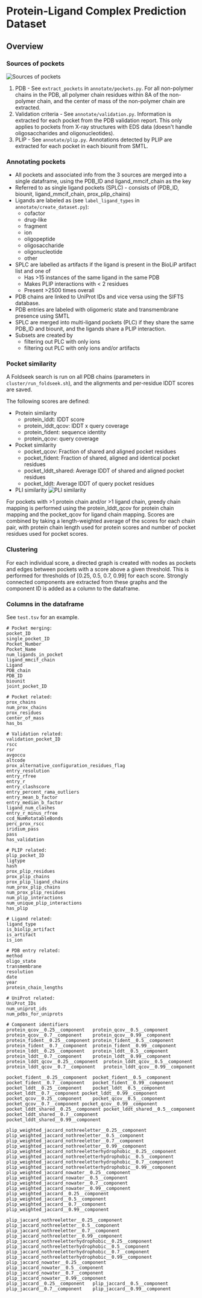 # Protein-Ligand Complex Prediction Dataset

## Overview

### Sources of pockets
![Sources of pockets](./figures/dataset_1.png)

1. PDB - See `extract_pockets` in `annotate/pockets.py`. For all non-polymer chains in the PDB, all polymer chain residues within 8A of the non-polymer chain, and the center of mass of the non-polymer chain are extracted.
2. Validation criteria - See `annotate/validation.py`. Information is extracted for each pocket from the PDB validation report. This only applies to pockets from X-ray structures with EDS data (doesn't handle oligosaccharides and oligonucleotides).
3. PLIP - See `annotate/plip.py`. Annotations detected by PLIP are extracted for each pocket in each biounit from SMTL.

### Annotating pockets
- All pockets and associated info from the 3 sources are merged into a single dataframe, using the PDB_ID and ligand_mmcif_chain as the key 
- Referred to as single ligand pockets (SPLC) - consists of (PDB_ID, biounit, ligand_mmcif_chain, prox_plip_chains)
- Ligands are labeled as (see `label_ligand_types` in `annotate/create_dataset.py`):
    - cofactor
    - drug-like
    - fragment
    - ion
    - oligopeptide
    - oligosaccharide
    - oligonucleotide
    - other
- SPLC are labelled as artifacts if the ligand is present in the BioLiP artifact list and one of
    - Has >15 instances of the same ligand in the same PDB
    - Makes PLIP interactions with < 2 residues
    - Present >2500 times overall
- PDB chains are linked to UniProt IDs and vice versa using the SIFTS database.
- PDB entries are labeled with oligomeric state and transmembrane presence using SMTL
- SPLC are merged into multi-ligand pockets (PLC) if they share the same PDB_ID and biounit, and the ligands share a PLIP interaction.
- Subsets are created by
    - filtering out PLC with only ions
    - filtering out PLC with only ions and/or artifacts


### Pocket similarity

A Foldseek search is run on all PDB chains (parameters in `cluster/run_foldseek.sh`), and the alignments and per-residue lDDT scores are saved.

The following scores are defined:
- Protein similarity
    - protein_lddt: lDDT score
    - protein_lddt_qcov: lDDT x query coverage
    - protein_fident: sequence identity
    - protein_qcov: query coverage
- Pocket similarity
    - pocket_qcov: Fraction of shared and aligned pocket residues
    - pocket_fident: Fraction of shared, aligned and identical pocket residues
    - pocket_lddt_shared: Average lDDT of shared and aligned pocket residues
    - pocket_lddt: Average lDDT of query pocket residues
- PLI similarity
![PLI similarity](./figures/pli_similarity.png)

For pockets with >1 protein chain and/or >1 ligand chain, greedy chain mapping is performed using the protein_lddt_qcov for protein chain mapping and the pocket_qcov for ligand chain mapping. Scores are combined by taking a length-weighted average of the scores for each chain pair, with protein chain length used for protein scores and number of pocket residues used for pocket scores.

### Clustering

For each individual score, a directed graph is created with nodes as pockets and edges between pockets with a score above a given threshold. This is performed for thresholds of [0.25, 0.5, 0.7, 0.99] for each score. Strongly connected components are extracted from these graphs and the component ID is added as a column to the dataframe.

### Columns in the dataframe

See `test.tsv` for an example.
```
# Pocket merging:
pocket_ID
single_pocket_ID			
Pocket_Number	
Pocket_Name	
num_ligands_in_pocket		
ligand_mmcif_chain	
Ligand	
PDB_chain	
PDB_ID				
biounit
joint_pocket_ID	

# Pocket related:
prox_chains	
num_prox_chains	
prox_residues	
center_of_mass
has_bs

# Validation related:
validation_pocket_ID	
rscc	
rsr	
avgoccu	
altcode	
prox_alternative_configuration_residues_flag	
entry_resolution	
entry_rfree	
entry_r	
entry_clashscore	
entry_percent_rama_outliers	
entry_mean_b_factor	
entry_median_b_factor	
ligand_num_clashes	
entry_r_minus_rfree	
ccd_NumRotatableBonds	
perc_prox_rscc	
iridium_pass	
pass
has_validation

# PLIP related:
plip_pocket_ID	
ligtype
hash
prox_plip_residues
prox_plip_chains	
prox_plip_ligand_chains	
num_prox_plip_chains	
num_prox_plip_residues
num_plip_interactions	
num_unique_plip_interactions
has_plip		

# Ligand related:
ligand_type	
is_biolip_artifact	
is_artifact	
is_ion

# PDB entry related:
method	
oligo_state	
transmembrane	
resolution	
date	
year
protein_chain_lengths

# UniProt related:
UniProt_IDs	
num_uniprot_ids	
num_pdbs_for_uniprots	

# Component identifiers
protein_qcov__0.25__component	protein_qcov__0.5__component	protein_qcov__0.7__component	protein_qcov__0.99__component	
protein_fident__0.25__component	protein_fident__0.5__component	protein_fident__0.7__component	protein_fident__0.99__component	
protein_lddt__0.25__component	protein_lddt__0.5__component	protein_lddt__0.7__component	protein_lddt__0.99__component	
protein_lddt_qcov__0.25__component	protein_lddt_qcov__0.5__component	protein_lddt_qcov__0.7__component	protein_lddt_qcov__0.99__component	

pocket_fident__0.25__component	pocket_fident__0.5__component	pocket_fident__0.7__component	pocket_fident__0.99__component
pocket_lddt__0.25__component	pocket_lddt__0.5__component	pocket_lddt__0.7__component	pocket_lddt__0.99__component	
pocket_qcov__0.25__component	pocket_qcov__0.5__component	pocket_qcov__0.7__component	pocket_qcov__0.99__component	
pocket_lddt_shared__0.25__component	pocket_lddt_shared__0.5__component	pocket_lddt_shared__0.7__component	pocket_lddt_shared__0.99__component	

plip_weighted_jaccard_nothreeletter__0.25__component	plip_weighted_jaccard_nothreeletter__0.5__component	plip_weighted_jaccard_nothreeletter__0.7__component	plip_weighted_jaccard_nothreeletter__0.99__component
plip_weighted_jaccard_nothreeletterhydrophobic__0.25__component	plip_weighted_jaccard_nothreeletterhydrophobic__0.5__component	plip_weighted_jaccard_nothreeletterhydrophobic__0.7__component	plip_weighted_jaccard_nothreeletterhydrophobic__0.99__component
plip_weighted_jaccard_nowater__0.25__component	plip_weighted_jaccard_nowater__0.5__component	plip_weighted_jaccard_nowater__0.7__component	plip_weighted_jaccard_nowater__0.99__component
plip_weighted_jaccard__0.25__component	plip_weighted_jaccard__0.5__component	plip_weighted_jaccard__0.7__component	plip_weighted_jaccard__0.99__component

plip_jaccard_nothreeletter__0.25__component	plip_jaccard_nothreeletter__0.5__component	plip_jaccard_nothreeletter__0.7__component	plip_jaccard_nothreeletter__0.99__component	
plip_jaccard_nothreeletterhydrophobic__0.25__component	plip_jaccard_nothreeletterhydrophobic__0.5__component	plip_jaccard_nothreeletterhydrophobic__0.7__component	plip_jaccard_nothreeletterhydrophobic__0.99__component
plip_jaccard_nowater__0.25__component	plip_jaccard_nowater__0.5__component	plip_jaccard_nowater__0.7__component	plip_jaccard_nowater__0.99__component	
plip_jaccard__0.25__component	plip_jaccard__0.5__component	plip_jaccard__0.7__component	plip_jaccard__0.99__component	
```
